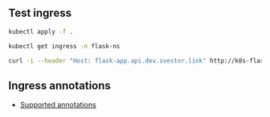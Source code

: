 ## Test ingress

```bash
kubectl apply -f .

kubectl get ingress -n flask-ns

curl -i --header "Host: flask-app.api.dev.svestor.link" http://k8s-flask-app-alb-core-eks-dev-1338332633.us-east-1.elb.amazonaws.com ; echo
```
## Ingress annotations

- [Supported annotations](https://kubernetes-sigs.github.io/aws-load-balancer-controller/v2.7/guide/ingress/annotations/)
